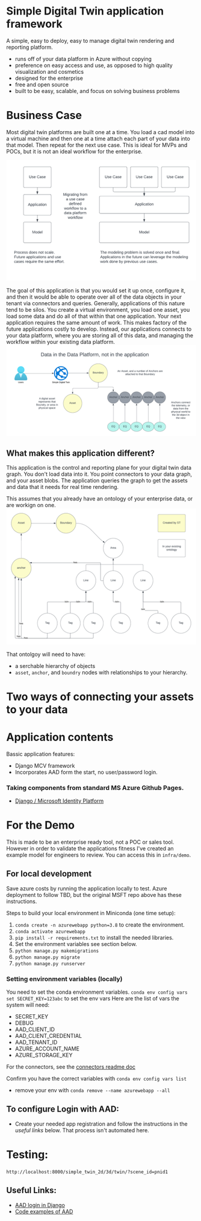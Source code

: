 # Simple Digital Twin application framework
A simple, easy to deploy, easy to manage digital twin rendering and reporting platform. 
* runs off of your data platform in Azure without copying
* preference on easy access and use, as opposed to high quality visualization and cosmetics
* designed for the enterprise
* free and open source
* built to be easy, scalable, and focus on solving business problems


# Business Case
Most digital twin platforms are built one at a time. You load a cad model into a virtual machine and then one at a time attach each part of your data into that model. Then repeat for the next use case. This is ideal for MVPs and POCs, but it is not an ideal workflow for the enterprise. 

![Alt text](/docs/images/reasoning.png?raw=true "business case")

The goal of this application is that you would set it up once, configure it, and then it would be able to operate over all of the data objects in your tenant via connectors and queries. Generally, applications of this nature tend to be silos. You create a virtual environment, you load one asset, you load some data and do all of that within that one application. Your next application requires the same amount of work. This makes factory of the future applications costly to develop. Instead, our applications connects to your data platform, where you are storing all of this data, and managing the workflow within your existing data platform. 
![Alt text](/docs/images/dataflow.png?raw=true "data flow")


## What makes this application different? 
This application is the control and reporting plane for your digital twin data graph. You don't load data into it. You point connectors to your data graph, and your asset blobs. The application queries the graph to get the assets and data that it needs for real time rendering. 

This assumes that you already have an ontology of your enterprise data, or are workign on one.  
![Alt text](/docs/images/ontology_example.png?raw=true "business case")

That ontolgoy will need to have:
* a serchable hierarchy of objects
* `asset`, `anchor`, and `boundry` nodes with relationships to your hierarchy.

# Two ways of connecting your assets to your data



# Application contents
Bassic application features:
* Django MCV framework
* Incorporates AAD form the start, no user/password login. 
 




### Taking components from standard MS Azure Github Pages.
* [Django / Microsoft Identity Platform](https://github.com/Azure-Samples/ms-identity-python-django-tutorial)


# For the Demo
This is made to be an enterprise ready tool, not a POC or sales tool. However in order to validate the applications fitness I've created an example model for engineers to review. You can access this in `infra/demo`. 


## For local development
Save azure costs by running the application locally to test. Azure deployment to follow TBD, but the original MSFT repo above has these instructions. 


Steps to build your local environment in Miniconda (one time setup):
1. `conda create -n azurewebapp python=3.8` to create the environment.
2. `conda activate azurewebapp`
3. `pip install -r requirements.txt` to install the needed libraries. 
4. Set the environment variables see section below.
5. `python manage.py makemigrations`
6. `python manage.py migrate`
7. `python manage.py runserver`

### Setting environment variables (locally)
You need to set the conda environment variables.
`conda env config vars set SECRET_KEY=123abc` to set the env vars
Here are the list of vars the system will need:
* SECRET_KEY
* DEBUG
* AAD_CLIENT_ID
* AAD_CLIENT_CREDENTIAL
* AAD_TENANT_ID
* AZURE_ACCOUNT_NAME
* AZURE_STORAGE_KEY

For the connectors, see the [connectors readme doc](./connectors/connectors.md)


Confirm you have the correct variables with `conda env config vars list`

* remove your env with `conda remove --name azurewebapp --all`

## To configure Login with AAD:
* Create your needed app registration and follow the instructions in the _useful links_ below. That process isn't automated here.

# Testing: 
`http://localhost:8000/simple_twin_2d/3d/twin/?scene_id=pnid1`


## Useful Links: 
* [AAD login in Django](https://learn.microsoft.com/en-us/training/modules/msid-django-web-app-sign-in/) 
* [Code examples of AAD](https://github.com/Azure-Samples/ms-identity-python-django-tutorial/blob/main/1-Authentication/sign-in/Sample/settings.py)